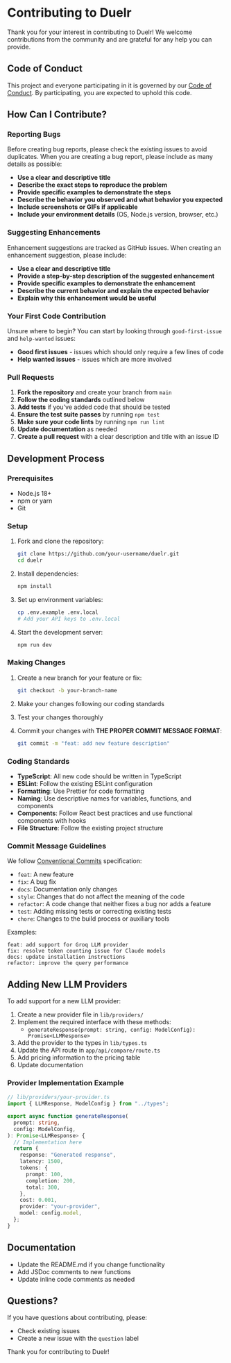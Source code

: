 # Contributing to Duelr

Thank you for your interest in contributing to Duelr! We welcome contributions from the community and are grateful for any help you can provide.

## Code of Conduct

This project and everyone participating in it is governed by our [Code of Conduct](CODE_OF_CONDUCT.md). By participating, you are expected to uphold this code.

## How Can I Contribute?

### Reporting Bugs

Before creating bug reports, please check the existing issues to avoid duplicates. When you are creating a bug report, please include as many details as possible:

- **Use a clear and descriptive title**
- **Describe the exact steps to reproduce the problem**
- **Provide specific examples to demonstrate the steps**
- **Describe the behavior you observed and what behavior you expected**
- **Include screenshots or GIFs if applicable**
- **Include your environment details** (OS, Node.js version, browser, etc.)

### Suggesting Enhancements

Enhancement suggestions are tracked as GitHub issues. When creating an enhancement suggestion, please include:

- **Use a clear and descriptive title**
- **Provide a step-by-step description of the suggested enhancement**
- **Provide specific examples to demonstrate the enhancement**
- **Describe the current behavior and explain the expected behavior**
- **Explain why this enhancement would be useful**

### Your First Code Contribution

Unsure where to begin? You can start by looking through `good-first-issue` and `help-wanted` issues:

- **Good first issues** - issues which should only require a few lines of code
- **Help wanted issues** - issues which are more involved

### Pull Requests

1. **Fork the repository** and create your branch from `main`
2. **Follow the coding standards** outlined below
3. **Add tests** if you've added code that should be tested
4. **Ensure the test suite passes** by running `npm test`
5. **Make sure your code lints** by running `npm run lint`
6. **Update documentation** as needed
7. **Create a pull request** with a clear description and title with an issue ID

## Development Process

### Prerequisites

- Node.js 18+
- npm or yarn
- Git

### Setup

1. Fork and clone the repository:

   ```bash
   git clone https://github.com/your-username/duelr.git
   cd duelr
   ```

2. Install dependencies:

   ```bash
   npm install
   ```

3. Set up environment variables:

   ```bash
   cp .env.example .env.local
   # Add your API keys to .env.local
   ```

4. Start the development server:
   ```bash
   npm run dev
   ```

### Making Changes

1. Create a new branch for your feature or fix:

   ```bash
   git checkout -b your-branch-name
   ```

2. Make your changes following our coding standards

3. Test your changes thoroughly

4. Commit your changes with **THE PROPER COMMIT MESSAGE FORMAT**:
   ```bash
   git commit -m "feat: add new feature description"
   ```

### Coding Standards

- **TypeScript**: All new code should be written in TypeScript
- **ESLint**: Follow the existing ESLint configuration
- **Formatting**: Use Prettier for code formatting
- **Naming**: Use descriptive names for variables, functions, and components
- **Components**: Follow React best practices and use functional components with hooks
- **File Structure**: Follow the existing project structure

### Commit Message Guidelines

We follow [Conventional Commits](https://conventionalcommits.org/) specification:

- `feat`: A new feature
- `fix`: A bug fix
- `docs`: Documentation only changes
- `style`: Changes that do not affect the meaning of the code
- `refactor`: A code change that neither fixes a bug nor adds a feature
- `test`: Adding missing tests or correcting existing tests
- `chore`: Changes to the build process or auxiliary tools

Examples:

```
feat: add support for Groq LLM provider
fix: resolve token counting issue for Claude models
docs: update installation instructions
refactor: improve the query performance
```

## Adding New LLM Providers

To add support for a new LLM provider:

1. Create a new provider file in `lib/providers/`
2. Implement the required interface with these methods:
   - `generateResponse(prompt: string, config: ModelConfig): Promise<LLMResponse>`
3. Add the provider to the types in `lib/types.ts`
4. Update the API route in `app/api/compare/route.ts`
5. Add pricing information to the pricing table
6. Update documentation

### Provider Implementation Example

```typescript
// lib/providers/your-provider.ts
import { LLMResponse, ModelConfig } from "../types";

export async function generateResponse(
  prompt: string,
  config: ModelConfig,
): Promise<LLMResponse> {
  // Implementation here
  return {
    response: "Generated response",
    latency: 1500,
    tokens: {
      prompt: 100,
      completion: 200,
      total: 300,
    },
    cost: 0.001,
    provider: "your-provider",
    model: config.model,
  };
}
```

## Documentation

- Update the README.md if you change functionality
- Add JSDoc comments to new functions
- Update inline code comments as needed

## Questions?

If you have questions about contributing, please:

- Check existing issues
- Create a new issue with the `question` label

Thank you for contributing to Duelr!
